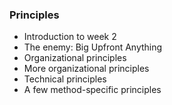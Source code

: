 ### Principles 

* Introduction to week 2 
* The enemy: Big Upfront Anything 
* Organizational principles 
* More organizational principles 
* Technical principles 
* A few method-specific principles
